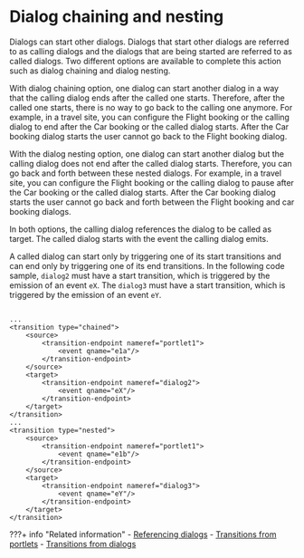 # Dialog chaining and nesting

Dialogs can start other dialogs. Dialogs that start other dialogs are referred to as calling dialogs and the dialogs that are being started are referred to as called dialogs. Two different options are available to complete this action such as dialog chaining and dialog nesting.

With dialog chaining option, one dialog can start another dialog in a way that the calling dialog ends after the called one starts. Therefore, after the called one starts, there is no way to go back to the calling one anymore. For example, in a travel site, you can configure the Flight booking or the calling dialog to end after the Car booking or the called dialog starts. After the Car booking dialog starts the user cannot go back to the Flight booking dialog.

With the dialog nesting option, one dialog can start another dialog but the calling dialog does not end after the called dialog starts. Therefore, you can go back and forth between these nested dialogs. For example, in a travel site, you can configure the Flight booking or the calling dialog to pause after the Car booking or the called dialog starts. After the Car booking dialog starts the user cannot go back and forth between the Flight booking and car booking dialogs.

In both options, the calling dialog references the dialog to be called as target. The called dialog starts with the event the calling dialog emits.

A called dialog can start only by triggering one of its start transitions and can end only by triggering one of its end transitions. In the following code sample, `dialog2` must have a start transition, which is triggered by the emission of an event `eX`. The `dialog3` must have a start transition, which is triggered by the emission of an event `eY`.

```

...
<transition type="chained">
    <source>
        <transition-endpoint nameref="portlet1">
            <event qname="e1a"/>
        </transition-endpoint>
    </source>
    <target>
        <transition-endpoint nameref="dialog2">
            <event qname="eX"/>
        </transition-endpoint>
    </target>
</transition>
...
<transition type="nested">
    <source>
        <transition-endpoint nameref="portlet1">
            <event qname="e1b"/>
        </transition-endpoint>
    </source>
    <target>
        <transition-endpoint nameref="dialog3">
            <event qname="eY"/>
        </transition-endpoint>
    </target>
</transition>

```


???+ info "Related information"
    -   [Referencing dialogs](../../../../../../extend_dx/screenflow/developing_screenflow/creating_dialog_def/transition_endpoints/ref_dlgs.md)
    -   [Transitions from portlets](../../../../../../extend_dx/screenflow/transition_reference/trnstn_frm_ptlts_ref.md)
    -   [Transitions from dialogs](../../../../../../extend_dx/screenflow/transition_reference/trnstn_frm_dlgs_ref.md)


